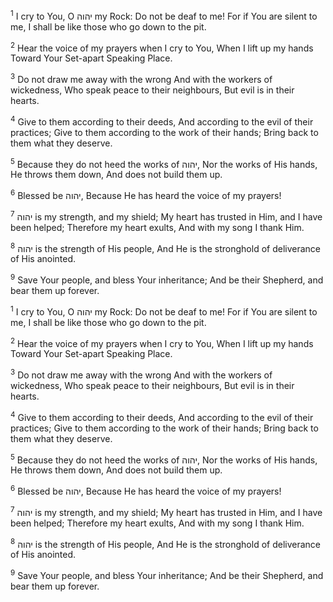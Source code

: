 <sup>1</sup> I cry to You, O יהוה my Rock: Do not be deaf to me! For if You are silent to me, I shall be like those who go down to the pit.

<sup>2</sup> Hear the voice of my prayers when I cry to You, When I lift up my hands Toward Your Set-apart Speaking Place.

<sup>3</sup> Do not draw me away with the wrong And with the workers of wickedness, Who speak peace to their neighbours, But evil is in their hearts.

<sup>4</sup> Give to them according to their deeds, And according to the evil of their practices; Give to them according to the work of their hands; Bring back to them what they deserve.

<sup>5</sup> Because they do not heed the works of יהוה, Nor the works of His hands, He throws them down, And does not build them up.

<sup>6</sup> Blessed be יהוה, Because He has heard the voice of my prayers!

<sup>7</sup> יהוה is my strength, and my shield; My heart has trusted in Him, and I have been helped; Therefore my heart exults, And with my song I thank Him.

<sup>8</sup> יהוה is the strength of His people, And He is the stronghold of deliverance of His anointed.

<sup>9</sup> Save Your people, and bless Your inheritance; And be their Shepherd, and bear them up forever.

<sup>1</sup> I cry to You, O יהוה my Rock: Do not be deaf to me! For if You are silent to me, I shall be like those who go down to the pit.

<sup>2</sup> Hear the voice of my prayers when I cry to You, When I lift up my hands Toward Your Set-apart Speaking Place.

<sup>3</sup> Do not draw me away with the wrong And with the workers of wickedness, Who speak peace to their neighbours, But evil is in their hearts.

<sup>4</sup> Give to them according to their deeds, And according to the evil of their practices; Give to them according to the work of their hands; Bring back to them what they deserve.

<sup>5</sup> Because they do not heed the works of יהוה, Nor the works of His hands, He throws them down, And does not build them up.

<sup>6</sup> Blessed be יהוה, Because He has heard the voice of my prayers!

<sup>7</sup> יהוה is my strength, and my shield; My heart has trusted in Him, and I have been helped; Therefore my heart exults, And with my song I thank Him.

<sup>8</sup> יהוה is the strength of His people, And He is the stronghold of deliverance of His anointed.

<sup>9</sup> Save Your people, and bless Your inheritance; And be their Shepherd, and bear them up forever.

